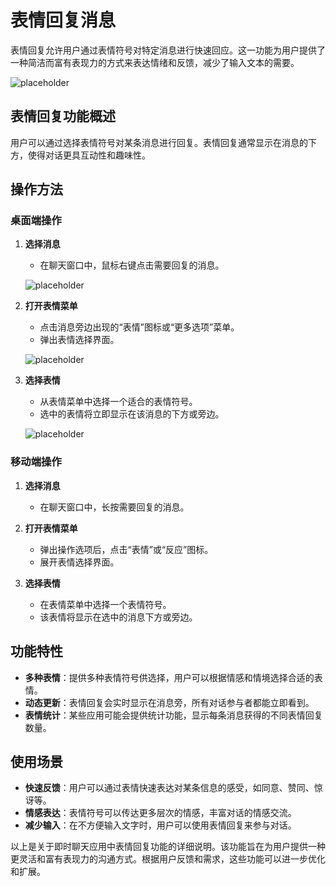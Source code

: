 # 表情回复消息

表情回复允许用户通过表情符号对特定消息进行快速回应。这一功能为用户提供了一种简洁而富有表现力的方式来表达情绪和反馈，减少了输入文本的需要。

![placeholder](/images/zh/im_emoji_pic_5.png)

## 表情回复功能概述

用户可以通过选择表情符号对某条消息进行回复。表情回复通常显示在消息的下方，使得对话更具互动性和趣味性。

## 操作方法

### 桌面端操作

1. **选择消息**
   - 在聊天窗口中，鼠标右键点击需要回复的消息。

   ![placeholder](/images/zh/im_emoji_pic_3.png)

2. **打开表情菜单**
   - 点击消息旁边出现的“表情”图标或“更多选项”菜单。
   - 弹出表情选择界面。

   ![placeholder](/images/zh/im_emoji_pic_6.png)

3. **选择表情**
   - 从表情菜单中选择一个适合的表情符号。
   - 选中的表情将立即显示在该消息的下方或旁边。
   
   ![placeholder](/images/zh/im_emoji_pic_1.png)

### 移动端操作

1. **选择消息**
   - 在聊天窗口中，长按需要回复的消息。

2. **打开表情菜单**
   - 弹出操作选项后，点击“表情”或“反应”图标。
   - 展开表情选择界面。

3. **选择表情**
   - 在表情菜单中选择一个表情符号。
   - 该表情将显示在选中的消息下方或旁边。

## 功能特性

- **多种表情**：提供多种表情符号供选择，用户可以根据情感和情境选择合适的表情。
- **动态更新**：表情回复会实时显示在消息旁，所有对话参与者都能立即看到。
- **表情统计**：某些应用可能会提供统计功能，显示每条消息获得的不同表情回复数量。

## 使用场景

- **快速反馈**：用户可以通过表情快速表达对某条信息的感受，如同意、赞同、惊讶等。
- **情感表达**：表情符号可以传达更多层次的情感，丰富对话的情感交流。
- **减少输入**：在不方便输入文字时，用户可以使用表情回复来参与对话。


以上是关于即时聊天应用中表情回复功能的详细说明。该功能旨在为用户提供一种更灵活和富有表现力的沟通方式。根据用户反馈和需求，这些功能可以进一步优化和扩展。